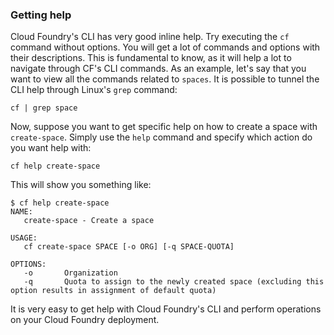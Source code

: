 ### Getting help

Cloud Foundry's CLI has very good inline help.
Try executing the `cf` command without options. You will get a lot of commands and options with their descriptions.
This is fundamental to know, as it will help a lot to navigate through CF's CLI commands.
As an example, let's say that you want to view all the commands related to `spaces`. It is possible to tunnel the CLI help through Linux's `grep` command:

```
cf | grep space
```

Now, suppose you want to get specific help on how to create a space with `create-space`.
Simply use the `help` command and specify which action do you want help with:

```
cf help create-space
```

This will show you something like:

```
$ cf help create-space
NAME:
   create-space - Create a space

USAGE:
   cf create-space SPACE [-o ORG] [-q SPACE-QUOTA]

OPTIONS:
   -o       Organization
   -q       Quota to assign to the newly created space (excluding this option results in assignment of default quota)

```

It is very easy to get help with Cloud Foundry's CLI and perform operations on your Cloud Foundry deployment.
